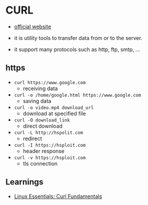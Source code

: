 # CURL

- [official website](https://curl.se/)

- it is utility tools to transfer data from or to the server.
- it support many protocols such as http, ftp, smtp, ...

## https

- `curl https://www.google.com`
  - receiving data
- `curl -o /home/google.html https://www.google.com`
  - saving data
- `curl -o video.mp4 download_url`
  - download at specified file
- `curl -O download_link`
  - direct download
- `curl -L http://hspolit.com`
  - redirect
- `curl -I https://hsploit.com`
  - header response
- `curl -v https://hsploit.com`
  - tls connection

## Learnings

- [Linux Essentials: Curl Fundamentals](https://youtu.be/Xy7fDxz39FM)
